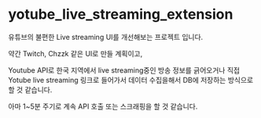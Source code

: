 # yotube_live_streaming_extension

유튜브의 불편한 Live streaming UI를 개선해보는 프로젝트 입니다.

약간 Twitch, Chzzk 같은 UI로 만들 계획이고,

Youtube API로 한국 지역에서 live streaming중인 방송 정보를 긁어오거나
직접 Yotube live streaming 링크로 들어가서 데이터 수집을해서 DB에 저장하는 방식으로 할 것 같습니다.

아마 1~5분 주기로 계속 API 호출 또는 스크래핑을 할 것 같습니다.
